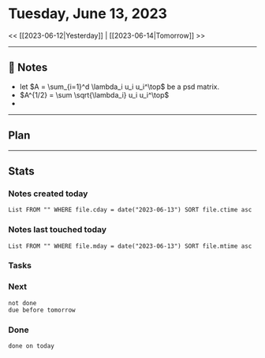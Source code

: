 


# Tuesday, June 13, 2023

<< [[2023-06-12|Yesterday]] | [[2023-06-14|Tomorrow]] >>

---

## 📝 Notes


- let $A = \sum_{i=1}^d \lambda_i u_i u_i^\top$ be a psd matrix.
- $A^{1/2} = \sum \sqrt{\lambda_i} u_i u_i^\top$
- 




---

## Plan


---
## Stats
### Notes created today
```dataview
List FROM "" WHERE file.cday = date("2023-06-13") SORT file.ctime asc
```

### Notes last touched today
```dataview
List FROM "" WHERE file.mday = date("2023-06-13") SORT file.mtime asc
```



### Tasks

### Next

```tasks
not done 
due before tomorrow
```

### Done

```tasks
done on today
```
